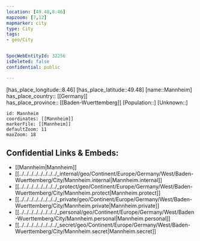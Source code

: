 ```yaml
---
location: [49.48,8.46] 
mapzoom: [7,12] 
mapmarker: city 
type: City
tags:
- geo/City


SpocWebEntityId: 32256
isDeleted: false
confidential: public

---
```

[has_place_longitude::8.46] 
[has_place_latitude::49.48] 
[name::Mannheim] 
has_place_country:: [[Germany]]  
has_place_province:: [[Baden-Wuerttemberg]] 
[Population::] 
[Unknown::] 


```leaflet
id: Mannheim
coordinates: [[Mannheim]] 
markerFile: [[Mannheim]] 
defaultZoom: 11 
maxZoom: 18
```


## Confidential Links & Embeds: 
- [[Mannheim|Mannheim]]  
- [[../../../../../../../../_internal/geo/Continent/Europe/Germany/West/Baden-Wuerttemberg/City/Mannheim.internal|Mannheim.internal]] 
- [[../../../../../../../../_protect/geo/Continent/Europe/Germany/West/Baden-Wuerttemberg/City/Mannheim.protect|Mannheim.protect]] 
- [[../../../../../../../../_private/geo/Continent/Europe/Germany/West/Baden-Wuerttemberg/City/Mannheim.private|Mannheim.private]] 
- [[../../../../../../../../_personal/geo/Continent/Europe/Germany/West/Baden-Wuerttemberg/City/Mannheim.personal|Mannheim.personal]] 
- [[../../../../../../../../_secret/geo/Continent/Europe/Germany/West/Baden-Wuerttemberg/City/Mannheim.secret|Mannheim.secret]] 
